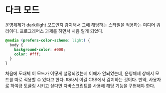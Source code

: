 # 다크 모드

운영체제가 dark/light 모드인지 감지해서 그에 해당하는 스타일을 적용하는 미디어 쿼리이다. 프로그래머스 과제를 하면서 처음 알게 되었다.

```css
@media (prefers-color-scheme: light) {
  body {
    background-color: #000;
    color: #fff;
  }
}
```

처음에 도대체 이 모드가 어떻게 설정되었는지 이해가 안되었는데, 운영체제 상에서 모드를 따로 적용할 수 있다고 한다. 따라서 이걸 CSS에서 감지하는 것이다. 만약, 사용자로 하여금 토글링 시키고 싶다면 자바스크립트를 사용해 해당 기능을 구현해야 한다.